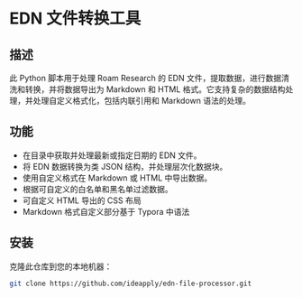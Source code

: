 # EDN 文件转换工具

## 描述
此 Python 脚本用于处理 Roam Research 的 EDN 文件，提取数据，进行数据清洗和转换，并将数据导出为 Markdown 和 HTML 格式。它支持复杂的数据结构处理，并处理自定义格式化，包括内联引用和 Markdown 语法的处理。

## 功能
- 在目录中获取并处理最新或指定日期的 EDN 文件。
- 将 EDN 数据转换为类 JSON 结构，并处理层次化数据块。
- 使用自定义格式在 Markdown 或 HTML 中导出数据。
- 根据可自定义的白名单和黑名单过滤数据。
- 可自定义 HTML 导出的 CSS 布局
- Markdown 格式自定义部分基于 Typora 中语法

## 安装
克隆此仓库到您的本地机器：
```bash
git clone https://github.com/ideapply/edn-file-processor.git
